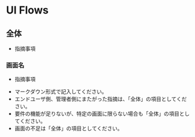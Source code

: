 # UI Flows
## 全体
- 指摘事項

### 画面名
- 指摘事項


* マークダウン形式で記入してください。
* エンドユーザ側、管理者側にまたがった指摘は、「全体」の項目としてください。
* 要件の機能が足りないが、特定の画面に限らない場合も「全体」の項目としてください。
* 画面の不足は「全体」の項目としてください。